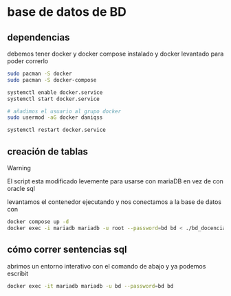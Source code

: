 # base de datos de BD
## dependencias
debemos tener docker y docker compose instalado y docker levantado para poder correrlo

```bash
sudo pacman -S docker
sudo pacman -S docker-compose

systemctl enable docker.service
systemctl start docker.service

# añadimos el usuario al grupo docker
sudo usermod -aG docker daniqss

systemctl restart docker.service
```

## creación de tablas
> [!warning]
> El script esta modificado levemente para usarse con mariaDB en vez de con oracle sql

levantamos el contenedor ejecutando y nos conectamos a la base de datos con
```bash
docker compose up -d
docker exec -i mariadb mariadb -u root --password=bd bd < ./bd_docencia_completa_neutro.sql
```

## cómo correr sentencias sql
abrimos un entorno interativo con el comando de abajo y ya podemos escribit
```bash
docker exec -it mariadb mariadb -u bd --password=bd bd
```